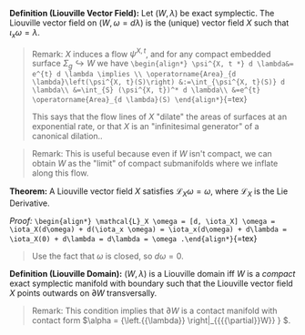 












**Definition (Liouville Vector Field):** Let $(W, \lambda)$ be exact symplectic. The Liouville vector field on $(W, \omega = d\lambda)$ is the (unique) vector field $X$ such that $\iota_x \omega = \lambda$.

> Remark: $X$ induces a flow $\psi^{X, t}$, and for any compact embedded surface $\Sigma_g \hookrightarrow W$ we have `\begin{align*}
> \psi^{X, t *} d \lambda&= e^{t} d \lambda \implies \\
> \operatorname{Area}_{d \lambda}\left(\psi^{X, t}(S)\right)
> &:=\int_{\psi^{X, t}(S)} d \lambda\\
> &=\int_{S} (\psi^{X, t})^* d \lambda\\
> &=e^{t} \operatorname{Area}_{d \lambda}(S)
> \end{align*}`{=tex}
>
> This says that the flow lines of $X$ "dilate" the areas of surfaces at an exponential rate, or that $X$ is an "infinitesimal generator" of a canonical dilation..

> Remark: This is useful because even if $W$ isn't compact, we can obtain $W$ as the "limit" of compact submanifolds where we inflate along this flow.

**Theorem:** A Liouville vector field $X$ satisfies $\mathcal{L}_X \omega = \omega$, where $\mathcal{L}_X$ is the Lie Derivative.

*Proof:* `\begin{align*}
\mathcal{L}_X \omega = [d, \iota_X] \omega = \iota_X(d\omega) + d(\iota_x \omega) = \iota_x(d\omega) + d\lambda = \iota_X(0) + d\lambda = d\lambda = \omega
.\end{align*}`{=tex}

> Use the fact that $\omega$ is closed, so $d\omega = 0$.

**Definition (Liouville Domain):** $(W, \lambda)$ is a Liouville domain iff $W$ is a *compact* exact symplectic manifold with boundary such that the Liouville vector field $X$ points outwards on ${{\partial}}W$ transversally.

> Remark: This condition implies that ${{\partial}}W$ is a contact manifold with contact form $\alpha =  {\left.{{\lambda}} \right|_{{{{\partial}}W}} } $.
